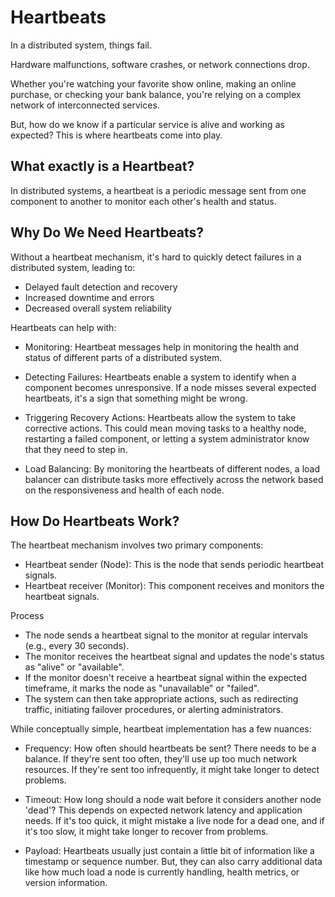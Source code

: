 # Heartbeats

In a distributed system, things fail.

Hardware malfunctions, software crashes, or network connections drop.

Whether you're watching your favorite show online, making an online purchase, or checking your bank balance, you're relying on a complex network of interconnected services.

But, how do we know if a particular service is alive and working as expected?
This is where heartbeats come into play.

## What exactly is a Heartbeat?

In distributed systems, a heartbeat is a periodic message sent from one component to another to monitor each other's health and status.

## Why Do We Need Heartbeats?

Without a heartbeat mechanism, it's hard to quickly detect failures in a distributed system, leading to:

- Delayed fault detection and recovery
- Increased downtime and errors
- Decreased overall system reliability

Heartbeats can help with:

- Monitoring: Heartbeat messages help in monitoring the health and status of different parts of a distributed system.

- Detecting Failures: Heartbeats enable a system to identify when a component becomes unresponsive. If a node misses several expected heartbeats, it's a sign that something might be wrong.

- Triggering Recovery Actions: Heartbeats allow the system to take corrective actions. This could mean moving tasks to a healthy node, restarting a failed component, or letting a system administrator know that they need to step in.

- Load Balancing: By monitoring the heartbeats of different nodes, a load balancer can distribute tasks more effectively across the network based on the responsiveness and health of each node.

## How Do Heartbeats Work?

The heartbeat mechanism involves two primary components:

- Heartbeat sender (Node): This is the node that sends periodic heartbeat signals.
- Heartbeat receiver (Monitor): This component receives and monitors the heartbeat signals.

Process

- The node sends a heartbeat signal to the monitor at regular intervals (e.g., every 30 seconds).
- The monitor receives the heartbeat signal and updates the node's status as "alive" or "available".
- If the monitor doesn't receive a heartbeat signal within the expected timeframe, it marks the node as "unavailable" or "failed".
- The system can then take appropriate actions, such as redirecting traffic, initiating failover procedures, or alerting administrators.

While conceptually simple, heartbeat implementation has a few nuances:

- Frequency: How often should heartbeats be sent? There needs to be a balance. If they're sent too often, they'll use up too much network resources. If they're sent too infrequently, it might take longer to detect problems.

- Timeout: How long should a node wait before it considers another node 'dead'? This depends on expected network latency and application needs. If it's too quick, it might mistake a live node for a dead one, and if it's too slow, it might take longer to recover from problems.

- Payload: Heartbeats usually just contain a little bit of information like a timestamp or sequence number. But, they can also carry additional data like how much load a node is currently handling, health metrics, or version information.
